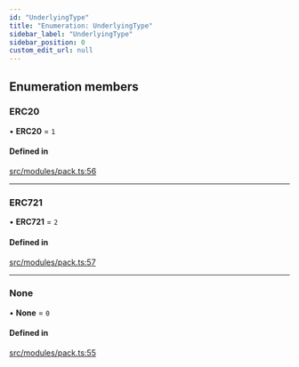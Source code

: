 ```yaml
---
id: "UnderlyingType"
title: "Enumeration: UnderlyingType"
sidebar_label: "UnderlyingType"
sidebar_position: 0
custom_edit_url: null
---
```


## Enumeration members

### ERC20

• **ERC20** = `1`

#### Defined in

[src/modules/pack.ts:56](https://github.com/PrasoonPratham/nftlabs-sdk-ts/blob/3077f6d/src/modules/pack.ts#L56)

___

### ERC721

• **ERC721** = `2`

#### Defined in

[src/modules/pack.ts:57](https://github.com/PrasoonPratham/nftlabs-sdk-ts/blob/3077f6d/src/modules/pack.ts#L57)

___

### None

• **None** = `0`

#### Defined in

[src/modules/pack.ts:55](https://github.com/PrasoonPratham/nftlabs-sdk-ts/blob/3077f6d/src/modules/pack.ts#L55)
